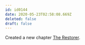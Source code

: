 ```yaml
---
id: id0144
date: 2020-05-23T02:58:08.669Z
deleted: false
draft: false
---
```


Created a new chapter [The Restorer][1].

[1]: the-restorer.html

